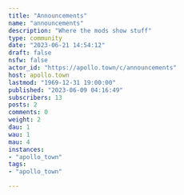 ```yaml
---
title: "Announcements" 
name: "announcements"
description: "Where the mods show stuff"
type: community
date: "2023-06-21 14:54:12"
draft: false
nsfw: false
actor_id: "https://apollo.town/c/announcements"
host: apollo.town
lastmod: "1969-12-31 19:00:00"
published: "2023-06-09 04:16:49"
subscribers: 13
posts: 2
comments: 0
weight: 2
dau: 1
wau: 1
mau: 4
instances:
- "apollo_town"
tags: 
- "apollo_town"

---
```

